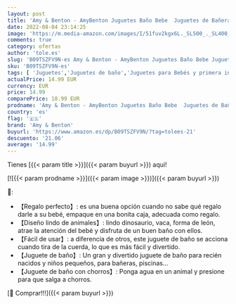 ```yaml
---
layout: post
title: 'Amy & Benton - AmyBenton Juguetes Baño Bebe  Juguetes de Bañera para Bebés 0 1 2 3 Año  Juegos de Agua Baño  Bañera Flotante Juguetes para Bebe  Juguetes Ducha para Bebés'
date: 2022-08-04 23:14:25
image: 'https://m.media-amazon.com/images/I/51fuv2kgx6L._SL500_._SL400_.jpg'
comments: true
category: ofertas
author: 'tole.es'
slug: 'B09TSZFV9N-es Amy & Benton - AmyBenton Juguetes Baño Bebe Juguetes de...'
sku: 'B09TSZFV9N-es'
tags: [ 'Juguetes','Juguetes de baño','Juguetes para Bebés y primera infancia','Juguetes y juegos','amy & benton','bebe','bebés','🇪🇸', ]
actualPrice: 14.99 EUR
currency: EUR
price: 14.99
comparePrice: 18.99 EUR
prodname: 'Amy & Benton - AmyBenton Juguetes Baño Bebe  Juguetes de Bañera para Bebés 0 1 2 3 Año  Juegos de Agua Baño  Bañera Flotante Juguetes para Bebe  Juguetes Ducha para Bebés'
country: 'es'
flag: '🇪🇸'
brand: 'Amy & Benton'
buyurl: 'https://www.amazon.es/dp/B09TSZFV9N/?tag=tolees-21'
descuento: '21.06'
average: '14.99'
---
```


Tienes [{{< param title >}}]({{< param buyurl >}}) aqui!

[![{{< param prodname >}}]({{< param image >}})]({{< param buyurl >}})

🔎:

- 【Regalo perfecto】: es una buena opción cuando no sabe qué regalo darle a su bebé, empaque en una bonita caja, adecuada como regalo.
- 【Diseño lindo de animales】: lindo dinosaurio, vaca, forma de león, atrae la atención del bebé y disfruta de un buen baño con ellos.
- 【Fácil de usar】: a diferencia de otros, este juguete de baño se acciona cuando tira de la cuerda, lo que es más fácil y divertido.
- 【Juguete de baño】: Un gran y divertido juguete de baño para recién nacidos y niños pequeños, para bañeras, piscinas...
- 【Juguete de baño con chorros】: Ponga agua en un animal y presione para que salga a chorros.

[🛒 Comprar!!!]({{< param buyurl >}})
